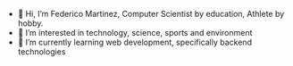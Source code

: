 - 👋 Hi, I’m Federico Martinez, Computer Scientist by education, Athlete by hobby.
- 👀 I’m interested in technology, science, sports and environment
- 🌱 I’m currently learning web development, specifically backend technologies

